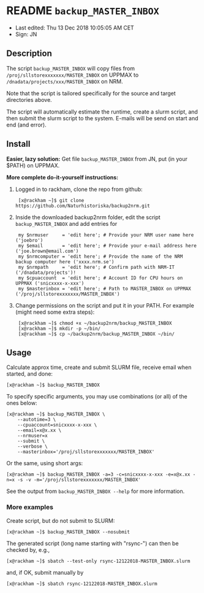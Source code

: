 # README `backup_MASTER_INBOX`

- Last edited: Thu 13 Dec 2018 10:05:05 AM CET
- Sign: JN

## Description

The script `backup_MASTER_INBOX` will copy files from `/proj/sllstorexxxxxxx/MASTER_INBOX`
on UPPMAX to `/dnadata/projects/xxx/MASTER_INBOX` on NRM.

Note that the script is tailored specifically for the source and target directories
above.

The script will automatically estimate the runtime, create a slurm script, and then
submit the slurm script to the system. E-mails will be send on start and end (and error).


## Install

**Easier, lazy solution:** Get file `backup_MASTER_INBOX` from JN, put (in your $PATH) on UPPMAX.

**More complete do-it-yourself instructions:**

1. Logged in to rackham, clone the repo from github:

        [x@rackham ~]$ git clone https://github.com/Naturhistoriska/backup2nrm.git

2. Inside the downloaded backup2nrm folder, edit the script `backup_MASTER_INBOX` and add entries for

        my $nrmuser     = 'edit here'; # Provide your NRM user name here ('joebro')
        my $email       = 'edit here'; # Provide your e-mail address here ('joe.brown@email.com')
        my $nrmcomputer = 'edit here'; # Provide the name of the NRM backup computer here ('xxxx.nrm.se')
        my $nrmpath     = 'edit here'; # Confirm path with NRM-IT ('/dnadata/projects')!
        my $cpuaccount  = 'edit here'; # Account ID for CPU hours on UPPMAX ('snicxxxx-x-xxx')
        my $masterinbox = 'edit here'; # Path to MASTER_INBOX on UPPMAX ('/proj/sllstorexxxxxxx/MASTER_INBOX')

3. Change permissions on the script and put it in your PATH. For example (might need some extra steps):

        [x@rackham ~]$ chmod +x ~/backup2nrm/backup_MASTER_INBOX
        [x@rackham ~]$ mkdir -p ~/bin/
        [x@rackham ~]$ cp ~/backup2nrm/backup_MASTER_INBOX ~/bin/


## Usage

Calculate approx time, create and submit SLURM file, receive email when started, and done:

    [x@rackham ~]$ backup_MASTER_INBOX

To specify specific arguments, you may use combinations (or all) of the ones below:

    [x@rackham ~]$ backup_MASTER_INBOX \
        --autotime=3 \
        --cpuaccount=snicxxxx-x-xxx \
        --email=x@x.xx \
        --nrmuser=x
        --submit \
        --verbose \
        --masterinbox='/proj/sllstorexxxxxxx/MASTER_INBOX'

Or the same, using short args:

    [x@rackham ~]$ backup_MASTER_INBOX -a=3 -c=snicxxxx-x-xxx -e=x@x.xx -n=x -s -v -m='/proj/sllstorexxxxxxx/MASTER_INBOX'

See the output from `backup_MASTER_INBOX --help` for more information.

### More examples

Create script, but do not submit to SLURM:

    [x@rackham ~]$ backup_MASTER_INBOX --nosubmit

The generated script (long name starting with "rsync-") can then be checked
by, e.g., 

    [x@rackham ~]$ sbatch --test-only rsync-12122018-MASTER_INBOX.slurm

and, if OK, submit manually by

    [x@rackham ~]$ sbatch rsync-12122018-MASTER_INBOX.slurm

